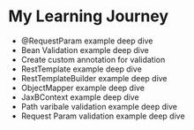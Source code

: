 # My Learning Journey

* @RequestParam example deep dive
* Bean Validation example deep dive
* Create custom annotation for validation
* RestTemplate example deep dive
* RestTemplateBuilder example deep dive
* ObjectMapper example deep dive
* JaxBContext example deep dive
* Path varibale validation example deep dive
* Request Param validation example deep dive
